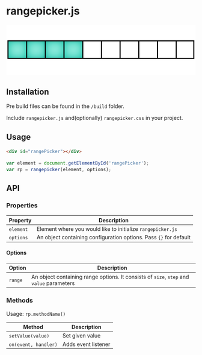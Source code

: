 # rangepicker.js

![rangepicker.js](rangepicker.png)

## Installation

Pre build files can be found in the ```/build``` folder.

Include ```rangepicker.js``` and(optionally) ```rangepicker.css``` in your project.

## Usage

```html
<div id="rangePicker"></div>
```
```javascript
var element = document.getElementById('rangePicker');
var rp = rangepicker(element, options);
```

## API

### Properties

Property | Description
--- | ---
`element` | Element where you would like to initialize ```rangepicker.js``` |
`options` | An object containing configuration options. Pass ```{}``` for default |

#### Options

Option | Description
--- | ---
`range` | An object containing range options. It consists of ```size```, ```step``` and ```value``` parameters |

### Methods

Usage: ```rp.methodName()```

Method | Description
--- | ---
`setValue(value)` | Set given value |
`on(event, handler)` | Adds event listener |
